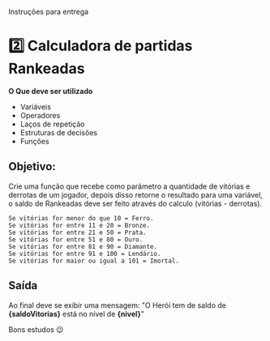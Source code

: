 Instruções para entrega
 # 2️⃣ Calculadora de partidas Rankeadas
**O Que deve ser utilizado**

- Variáveis
- Operadores
- Laços de repetição
- Estruturas de decisões
- Funções

## Objetivo:

Crie uma função que recebe como parâmetro a quantidade de vitórias e derrotas de um jogador, depois disso retorne o resultado para uma variável, o saldo de Rankeadas deve ser feito através do calculo (vitórias - derrotas).

```
Se vitórias for menor do que 10 = Ferro.
Se vitórias for entre 11 e 20 = Bronze.
Se vitórias for entre 21 e 50 = Prata.
Se vitórias for entre 51 e 80 = Ouro.
Se vitórias for entre 81 e 90 = Diamante.
Se vitórias for entre 91 e 100 = Lendário.
Se vitórias for maior ou igual a 101 = Imortal.
```
## Saída

Ao final deve se exibir uma mensagem:
"O Herói tem de saldo de **{saldoVitorias}** está no nível de **{nivel}**"
 

  
Bons estudos 😉